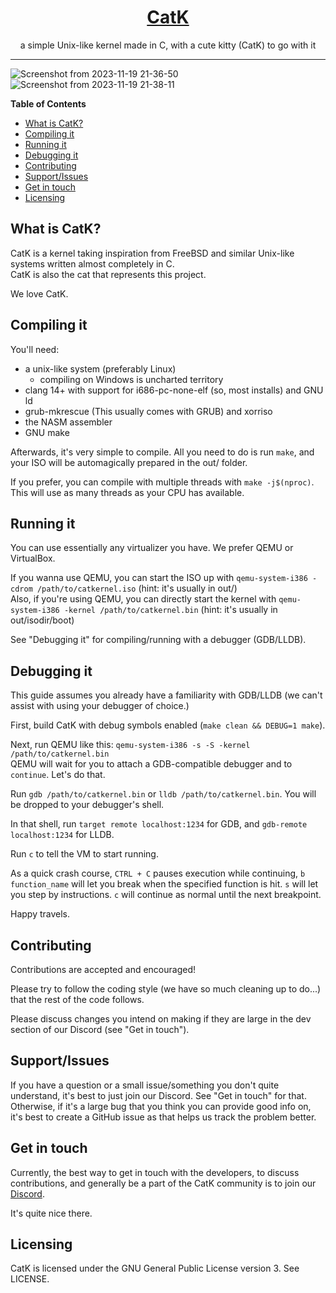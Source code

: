 <h1 align=center><a href="https://catk.neocities.org">CatK</a></h1>

<p align=center>a simple Unix-like kernel made in C, with a cute kitty (CatK) to go with it</p>

---

![Screenshot from 2023-11-19 21-36-50](https://github.com/Rodmatronic/CatK/assets/105672808/a9d59246-a663-4215-bf24-0b12030b0529)
![Screenshot from 2023-11-19 21-38-11](https://github.com/Rodmatronic/CatK/assets/105672808/3931c30a-88f2-4ffd-bb77-c921b78ad141)

**Table of Contents**
- [What is CatK?](#what-is-catk)
- [Compiling it](#compiling-it)
- [Running it](#running-it)
- [Debugging it](#debugging-it)
- [Contributing](#contributing)
- [Support/Issues](#supportissues)
- [Get in touch](#get-in-touch)
- [Licensing](#licensing)

## What is CatK?
CatK is a kernel taking inspiration from FreeBSD and similar Unix-like systems written almost completely in C.\
CatK is also the cat that represents this project.

We love CatK.

## Compiling it
You'll need:
- a unix-like system (preferably Linux)
  - compiling on Windows is uncharted territory
- clang 14+ with support for i686-pc-none-elf (so, most installs) and GNU ld
- grub-mkrescue (This usually comes with GRUB) and xorriso
- the NASM assembler
- GNU make

Afterwards, it's very simple to compile. All you need to do is run `make`, and your ISO will be automagically prepared in the out/ folder.

If you prefer, you can compile with multiple threads with `make -j$(nproc)`. This will use as many threads as your CPU has available.

## Running it
You can use essentially any virtualizer you have. We prefer QEMU or VirtualBox.

If you wanna use QEMU, you can start the ISO up with `qemu-system-i386 -cdrom /path/to/catkernel.iso` (hint: it's usually in out/)\
Also, if you're using QEMU, you can directly start the kernel with `qemu-system-i386 -kernel /path/to/catkernel.bin` (hint: it's usually in out/isodir/boot)

See "Debugging it" for compiling/running with a debugger (GDB/LLDB).

## Debugging it
This guide assumes you already have a familiarity with GDB/LLDB (we can't assist with using your debugger of choice.)

First, build CatK with debug symbols enabled (`make clean && DEBUG=1 make`).

Next, run QEMU like this: `qemu-system-i386 -s -S -kernel /path/to/catkernel.bin`\
QEMU will wait for you to attach a GDB-compatible debugger and to `continue`. Let's do that.

Run `gdb /path/to/catkernel.bin` or `lldb /path/to/catkernel.bin`. You will be dropped to your debugger's shell.

In that shell, run `target remote localhost:1234` for GDB, and `gdb-remote localhost:1234` for LLDB.

Run `c` to tell the VM to start running.

As a quick crash course, `CTRL + C` pauses execution while continuing, `b function_name` will let you break when the specified function is hit. `s` will let you step by instructions. `c` will continue as normal until the next breakpoint.

Happy travels.

## Contributing
Contributions are accepted and encouraged!

Please try to follow the coding style (we have so much cleaning up to do...) that the rest of the code follows.

Please discuss changes you intend on making if they are large in the dev section of our Discord (see "Get in touch").

## Support/Issues
If you have a question or a small issue/something you don't quite understand, it's best to just join our Discord. See "Get in touch" for that.
Otherwise, if it's a large bug that you think you can provide good info on, it's best to create a GitHub issue as that helps us track the problem better.

## Get in touch
Currently, the best way to get in touch with the developers, to discuss contributions, and generally be a part of the CatK community is to join our [Discord](https://discord.gg/6U3pQEkTT7).

It's quite nice there.

## Licensing
CatK is licensed under the GNU General Public License version 3. See LICENSE.